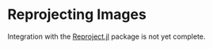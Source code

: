 # Reprojecting Images

Integration with the [Reproject.jl](https://github.com/JuliaAstro/Reproject.jl) package is not yet complete.